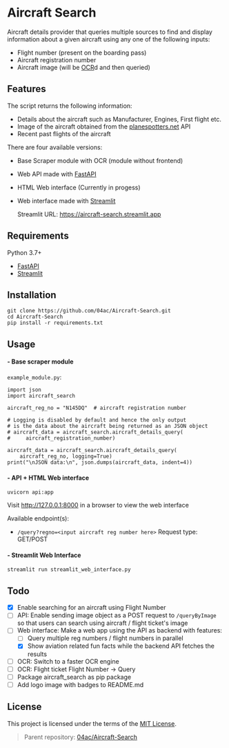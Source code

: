 # Aircraft Search

Aircraft details provider that queries multiple sources to find and display information about a given aircraft using any one of the following inputs:

- Flight number (present on the boarding pass)
- Aircraft registration number
- Aircraft image (will be [OCR](https://en.wikipedia.org/wiki/Optical_character_recognition)d and then queried)

## Features

The script returns the following information:

- Details about the aircraft such as Manufacturer, Engines, First flight etc.
- Image of the aircraft obtained from the [planespotters.net](https://www.planespotters.net/photo/api) API
- Recent past flights of the aircraft

There are four available versions:

- Base Scraper module with OCR (module without frontend)
- Web API made with [FastAPI](https://github.com/tiangolo/fastapi/)
- HTML Web interface (Currently in progess)
- Web interface made with [Streamlit](https://github.com/streamlit/streamlit)

  Streamlit URL: https://aircraft-search.streamlit.app

## Requirements

Python 3.7+

- [FastAPI](https://github.com/tiangolo/fastapi/)
- [Streamlit](https://github.com/streamlit/streamlit)

## Installation

```
git clone https://github.com/04ac/Aircraft-Search.git
cd Aircraft-Search
pip install -r requirements.txt
```

## Usage

#### - Base scraper module

`example_module.py`:

```
import json
import aircraft_search

aircraft_reg_no = "N145DQ"  # aircraft registration number

# Logging is disabled by default and hence the only output
# is the data about the aircraft being returned as an JSON object
# aircraft_data = aircraft_search.aircraft_details_query(
#     aircraft_registration_number)

aircraft_data = aircraft_search.aircraft_details_query(
    aircraft_reg_no, logging=True)
print("\nJSON data:\n", json.dumps(aircraft_data, indent=4))

```

#### - API + HTML Web interface

```
uvicorn api:app
```

Visit http://127.0.0.1:8000 in a browser to view the web interface

Available endpoint(s):

- `/query?regno=<input aircraft reg number here>` Request type: GET/POST

#### - Streamlit Web Interface

```
streamlit run streamlit_web_interface.py
```

## Todo

- [x] Enable searching for an aircraft using Flight Number
- [ ] API: Enable sending image object as a POST request to `/queryByImage` so that users can search using aircraft / flight ticket's image
- [ ] Web interface: Make a web app using the API as backend with features:
  - [ ] Query multiple reg numbers / flight numbers in parallel
  - [x] Show aviation related fun facts while the backend API fetches the results
- [ ] OCR: Switch to a faster OCR engine
- [ ] OCR: Flight ticket Flight Number -> Query
- [ ] Package aircraft_search as pip package
- [ ] Add logo image with badges to README.md

## License

This project is licensed under the terms of the [MIT License](LICENSE).

> Parent repository: [04ac/Aircraft-Search](https://github.com/04ac/Aircraft-Search)
